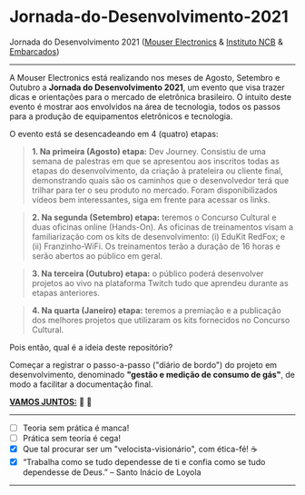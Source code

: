 # Jornada-do-Desenvolvimento-2021
Jornada do Desenvolvimento 2021 ([Mouser Electronics](https://br.mouser.com/) & [Instituto NCB](https://www.newtoncbraga.com.br/) & [Embarcados](https://www.embarcados.com.br/))

***

A Mouser Electronics está realizando nos meses de Agosto, Setembro e Outubro a **Jornada do Desenvolvimento 2021**, um evento que visa trazer dicas e orientações para o mercado de eletrônica brasileiro. O intuito deste evento é mostrar aos envolvidos na área de tecnologia, todos os passos para a produção de equipamentos eletrônicos e tecnologia.

O evento está se desencadeando em 4 (quatro) etapas:

> **1. Na primeira (Agosto) etapa:** Dev Journey. Consistiu de uma semana de palestras em que se apresentou aos inscritos todas as etapas do desenvolvimento, da criação à prateleira ou cliente final, demonstrando quais são os caminhos que o desenvolvedor terá que trilhar para ter o seu produto no mercado. Foram disponibilizados vídeos bem interessantes, siga em frente para acessar os links.

> **2. Na segunda (Setembro) etapa:** teremos o Concurso Cultural e duas oficinas online (Hands-On). As oficinas de treinamentos visam a familiarização com os kits de desenvolvimento: (i) EduKit RedFox; e (ii) Franzinho-WiFi. Os treinamentos terão a duração de 16 horas e serão abertos ao público em geral. 

> **3. Na terceira (Outubro) etapa:** o público poderá desenvolver projetos ao vivo na plataforma Twitch tudo que aprendeu durante as etapas anteriores.

> **4. Na quarta (Janeiro) etapa:** teremos a premiação e a publicação dos melhores projetos que utilizaram os kits fornecidos no Concurso Cultural.

Pois então, qual é a ideia deste repositório? 

Começar a registrar o passo-a-passo ("diário de bordo") do projeto em desenvolvimento, denominado **"gestão e medição de consumo de gás"**, de modo a facilitar a documentação final.

[**VAMOS JUNTOS:**](https://github.com/Mario-Camara/Jornada-do-Desenvolvimento-2021/wiki) :fist_right: :fist_left:

***
- [ ] Teoria sem prática é manca!
- [ ] Prática sem teoria é cega!
- [x] Que tal procurar ser um "velocista-visionário", com ética-fé!   :coffee:
- [x] “Trabalha como se tudo dependesse de ti e confia como se tudo dependesse de Deus.” – Santo Inácio de Loyola
*** 
